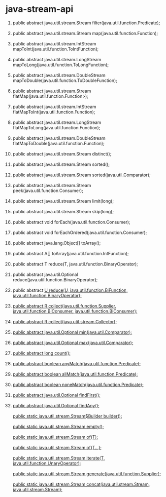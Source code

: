 # java-stream-api
<ol>
	<li> public abstract java.util.stream.Stream<T> filter(java.util.function.Predicate<? super T>); <br><br></li>
  <li> public abstract <R> java.util.stream.Stream<R> map(java.util.function.Function<? super T, ? extends R>); <br><br></li>
  <li> public abstract java.util.stream.IntStream mapToInt(java.util.function.ToIntFunction<? super T>); <br><br></li>
  <li> public abstract java.util.stream.LongStream mapToLong(java.util.function.ToLongFunction<? super T>); <br><br></li>
  <li> public abstract java.util.stream.DoubleStream mapToDouble(java.util.function.ToDoubleFunction<? super T>); <br><br></li>
  <li> public abstract <R> java.util.stream.Stream<R> flatMap(java.util.function.Function<? super T, ? extends java.util.stream.Stream<? extends R>>); <br><br></li>
  <li> public abstract java.util.stream.IntStream flatMapToInt(java.util.function.Function<? super T, ? extends java.util.stream.IntStream>); <br><br></li>
  <li> public abstract java.util.stream.LongStream flatMapToLong(java.util.function.Function<? super T, ? extends java.util.stream.LongStream>); <br><br></li>
  <li> public abstract java.util.stream.DoubleStream flatMapToDouble(java.util.function.Function<? super T, ? extends java.util.stream.DoubleStream>); <br><br></li>
  <li> public abstract java.util.stream.Stream<T> distinct(); <br><br></li>
  <li> public abstract java.util.stream.Stream<T> sorted(); <br><br></li>
  <li> public abstract java.util.stream.Stream<T> sorted(java.util.Comparator<? super T>); <br><br></li>
  <li> public abstract java.util.stream.Stream<T> peek(java.util.function.Consumer<? super T>); <br><br></li>
  <li> public abstract java.util.stream.Stream<T> limit(long); <br><br></li>
  <li> public abstract java.util.stream.Stream<T> skip(long); <br><br></li>
  <li> public abstract void forEach(java.util.function.Consumer<? super T>); <br><br></li>
  <li> public abstract void forEachOrdered(java.util.function.Consumer<? super T>); <br><br></li>
  <li> public abstract java.lang.Object[] toArray(); <br><br></li>
  <li> public abstract <A> A[] toArray(java.util.function.IntFunction<A[]>); <br><br></li>
  <li> public abstract T reduce(T, java.util.function.BinaryOperator<T>); <br><br></li>
  <li> public abstract java.util.Optional<T> reduce(java.util.function.BinaryOperator<T>); <br><br></li>
  <li> public abstract <U> U reduce(U, java.util.function.BiFunction<U, ? super T, U>, java.util.function.BinaryOperator<U>); <br><br></li>
  <li> public abstract <R> R collect(java.util.function.Supplier<R>, java.util.function.BiConsumer<R, ? super T>, java.util.function.BiConsumer<R, R>); <br><br></li>
  <li> public abstract <R, A> R collect(java.util.stream.Collector<? super T, A, R>); <br><br></li>
  <li> public abstract java.util.Optional<T> min(java.util.Comparator<? super T>); <br><br></li>
  <li> public abstract java.util.Optional<T> max(java.util.Comparator<? super T>); <br><br></li>
  <li> public abstract long count(); <br><br></li>
  <li> public abstract boolean anyMatch(java.util.function.Predicate<? super T>); <br><br></li>
  <li> public abstract boolean allMatch(java.util.function.Predicate<? super T>); <br><br></li>
  <li> public abstract boolean noneMatch(java.util.function.Predicate<? super T>); <br><br></li>
  <li> public abstract java.util.Optional<T> findFirst(); <br><br></li>
  <li> public abstract java.util.Optional<T> findAny(); <br><br></li>
  public static <T> java.util.stream.Stream$Builder<T> builder(); <br><br></li>
  public static <T> java.util.stream.Stream<T> empty(); <br><br></li>
  public static <T> java.util.stream.Stream<T> of(T); <br><br></li>
  public static <T> java.util.stream.Stream<T> of(T...); <br><br></li>
  public static <T> java.util.stream.Stream<T> iterate(T, java.util.function.UnaryOperator<T>); <br><br></li>
  public static <T> java.util.stream.Stream<T> generate(java.util.function.Supplier<T>); <br><br></li>
  public static <T> java.util.stream.Stream<T> concat(java.util.stream.Stream<? extends T>, java.util.stream.Stream<? extends T>); <br><br></li>
</ol>